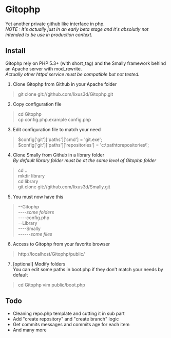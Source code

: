 Gitophp
=======

Yet another private github like interface in php.  
<i>NOTE : It's actually just in an early beta stage and it's absolutly not intended to be use in production context.</i>

Install
-------

Gitophp rely on PHP 5.3+ (with short_tag) and the Smally framework behind an Apache server with mod_rewrite.  
<i>Actually other httpd service must be compatible but not tested.</i> 

1. Clone Gitophp from Github in your Apache folder
> git clone git://github.com/lixus3d/Gitophp.git  

2. Copy configuration file
> cd Gitophp  
> cp config.php.example config.php  

3. Edit configuration file to match your need  
> $config['git']['paths']['cmd'] 				= 'git.exe';  
> $config['git']['paths']['repositories']		= 'c:\\pathtorepositories\\';  

4. Clone Smally from Github in a library folder  
<i>By default library folder must be at the same level of Gitophp folder</i>  
> cd ..  
> mkdir library  
> cd library  
> git clone git://github.com/lixus3d/Smally.git  

5. You must now have this  
> --Gitophp  
> ----<i>some folders</i>  
> ----config.php  
> --Library  
> ----Smally  
> ------<i>some files</i>

6. Access to Gitophp from your favorite browser  
> http://localhost/Gitophp/public/  

7. [optional] Modify folders  
You can edit some paths in boot.php if they don't match your needs by default
> cd Gitophp
> vim public/boot.php  

Todo
----
- Cleaning repo.php template and cutting it in sub part 
- Add "create repository" and "create branch" logic 
- Get commits messages and commits age for each item
- And many more 